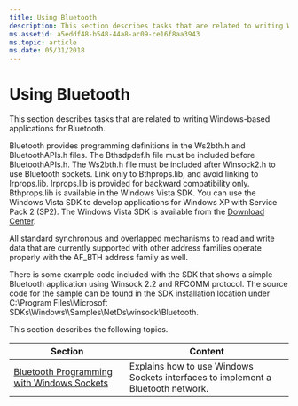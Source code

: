 ```yaml
---
title: Using Bluetooth
description: This section describes tasks that are related to writing Windows-based applications for Bluetooth.
ms.assetid: a5eddf48-b548-44a8-ac09-ce16f8aa3943
ms.topic: article
ms.date: 05/31/2018
---
```


# Using Bluetooth

This section describes tasks that are related to writing Windows-based applications for Bluetooth.

Bluetooth provides programming definitions in the Ws2bth.h and BluetoothAPIs.h files. The Bthsdpdef.h file must be included before BluetoothAPIs.h. The Ws2bth.h file must be included after Winsock2.h to use Bluetooth sockets. Link only to Bthprops.lib, and avoid linking to Irprops.lib. Irprops.lib is provided for backward compatibility only. Bthprops.lib is available in the Windows Vista SDK. You can use the Windows Vista SDK to develop applications for Windows XP with Service Pack 2 (SP2). The Windows Vista SDK is available from the [Download Center](https://download.microsoft.com/download/a/7/7/a7767f09-0136-4a96-a1f8-276bf0ee31fa/Setup.exe).

All standard synchronous and overlapped mechanisms to read and write data that are currently supported with other address families operate properly with the AF\_BTH address family as well.

There is some example code included with the SDK that shows a simple Bluetooth application using Winsock 2.2 and RFCOMM protocol. The source code for the sample can be found in the SDK installation location under C:\\Program Files\\Microsoft SDKs\\Windows\\<version number>\\Samples\\NetDs\\winsock\\Bluetooth.

This section describes the following topics.



| Section                                                                                      | Content                                                                          |
|----------------------------------------------------------------------------------------------|----------------------------------------------------------------------------------|
| [Bluetooth Programming with Windows Sockets](bluetooth-programming-with-windows-sockets.md) | Explains how to use Windows Sockets interfaces to implement a Bluetooth network. |



 

 

 




